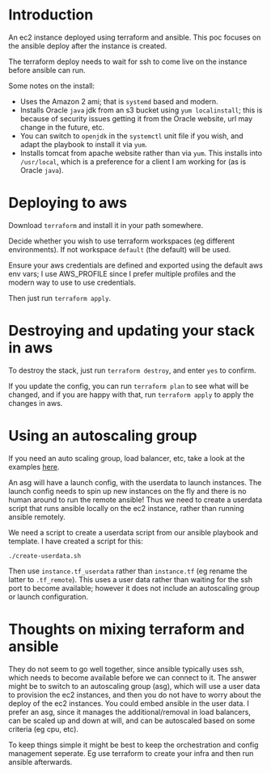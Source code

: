 # Introduction

An ec2 instance deployed using terraform and ansible. This poc focuses on the ansible deploy after the instance is created.

The terraform deploy needs to wait for ssh to come live on the instance before ansible can run.

Some notes on the install:
* Uses the Amazon 2 ami; that is `systemd` based and modern.
* Installs Oracle `java` jdk from an s3 bucket using `yum localinstall`; this is because of security issues getting it from the Oracle website, url may change in the future, etc. 
* You can switch to `openjdk` in the `systemctl` unit file if you wish, and adapt the playbook to install it via `yum`.
* Installs tomcat from apache website rather than via `yum`. This installs into `/usr/local`, which is a preference for a client I am working for (as is Oracle `java`).

# Deploying to aws

Download `terraform` and install it in your path somewhere.

Decide whether you wish to use terraform workspaces (eg different environments). If not workspace `default` (the default) will be used.

Ensure your aws credentials are defined and exported using the default aws env vars; I use AWS_PROFILE since I prefer multiple profiles and the modern way to use to use credentials.

Then just run `terraform apply`.

# Destroying and updating your stack in aws

To destroy the stack, just run `terraform destroy`, and enter `yes` to confirm.

If you update the config, you can run `terraform plan` to see what will be changed, and if you are happy with that, run `terraform apply` to apply the changes in aws.

# Using an autoscaling group

If you need an auto scaling group, load balancer, etc, take a look at the examples [here](https://github.com/terraform-providers/terraform-provider-aws/tree/master/examples).

An asg will have a launch config, with the userdata to launch instances. The launch config needs to spin up new instances on the fly and there is no human around to run the remote ansible! Thus we need to create a userdata script that runs ansible locally on the ec2 instance, rather than running ansible remotely. 

We need a script to create a userdata script from our ansible playbook and template. I have created a script for this:
```
./create-userdata.sh
```

Then use `instance.tf_userdata` rather than `instance.tf` (eg rename the latter to `.tf_remote`). This uses a user data rather than waiting for the ssh port to become available; however it does not include an autoscaling group or launch configuration.

# Thoughts on mixing terraform and ansible

They do not seem to go well together, since ansible typically uses ssh, which needs to become available before we can connect to it. The answer might be to switch to an autoscaling group (asg), which will use a user data to provision the ec2 instances, and then you do not have to worry about the deploy of the ec2 instances. You could embed ansible in the user data. I prefer an asg, since it manages the additional/removal in load balancers, can be scaled up and down at will, and can be autoscaled based on some criteria (eg cpu, etc).

To keep things simple it might be best to keep the orchestration and config management seperate. Eg use terraform to create your infra and then run ansible afterwards. 
